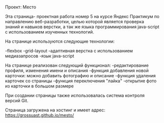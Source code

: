 Проект: Место

Эта страница- проектная работа номер 5 на курсе Яндекс Практикум по направлению веб-разработки, целью которой является проверка знаний и навыков верстки, а так же языка программирования java-script с использованием изученных технологий.

На странице используются следующие технологии:

-flexbox -grid-layout -адаптивная верстка с использованием медиазапросов
-язык java-script

На странице реализован следующий функционал: 
-редактирование профиля, изменения имени и описания
-функция добавления новой карточки: можно добавить фотографию и описание
-функция удаления карточек со страницы
-функция переключения "лайка"
-открытие фото из карточки в большом размере

При создании страницы также использовалась система контроля версий Git.

Страница загружена на хостинг и имеет адрес:
https://grossuast.github.io/mesto/